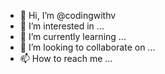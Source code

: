 - 👋 Hi, I’m @codingwithv
- 👀 I’m interested in ...
- 🌱 I’m currently learning ...
- 💞️ I’m looking to collaborate on ...
- 📫 How to reach me ...

<!---
codingwithv/codingwithv is a ✨ special ✨ repository because its `README.md` (this file) appears on your GitHub profile.
You can click the Preview link to take a look at your changes.
--->
